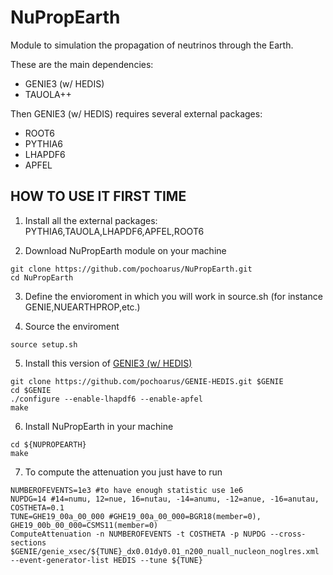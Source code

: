 # NuPropEarth
Module to simulation the propagation of neutrinos through the Earth.

These are the main dependencies:

- GENIE3 (w/ HEDIS)
- TAUOLA++

Then GENIE3 (w/ HEDIS) requires several external packages:

- ROOT6
- PYTHIA6
- LHAPDF6
- APFEL


## HOW TO USE IT FIRST TIME

1. Install all the external packages: PYTHIA6,TAUOLA,LHAPDF6,APFEL,ROOT6

2. Download NuPropEarth module on your machine 

```
git clone https://github.com/pochoarus/NuPropEarth.git
cd NuPropEarth
```

3. Define the envioroment in which you will work in source.sh (for instance GENIE,NUEARTHPROP,etc.)

4. Source the enviroment

```
source setup.sh
```

5. Install this version of [GENIE3 (w/ HEDIS)](https://github.com/pochoarus/GENIE-HEDIS/tree/apfel)

```
git clone https://github.com/pochoarus/GENIE-HEDIS.git $GENIE
cd $GENIE
./configure --enable-lhapdf6 --enable-apfel
make
```

6. Install NuPropEarth in your machine

```
cd ${NUPROPEARTH}
make
```

7. To compute the attenuation you just have to run

```
NUMBEROFEVENTS=1e3 #to have enough statistic use 1e6
NUPDG=14 #14=numu, 12=nue, 16=nutau, -14=anumu, -12=anue, -16=anutau, 
COSTHETA=0.1
TUNE=GHE19_00a_00_000 #GHE19_00a_00_000=BGR18(member=0), GHE19_00b_00_000=CSMS11(member=0)
ComputeAttenuation -n NUMBEROFEVENTS -t COSTHETA -p NUPDG --cross-sections $GENIE/genie_xsec/${TUNE}_dx0.01dy0.01_n200_nuall_nucleon_noglres.xml --event-generator-list HEDIS --tune ${TUNE}
```




